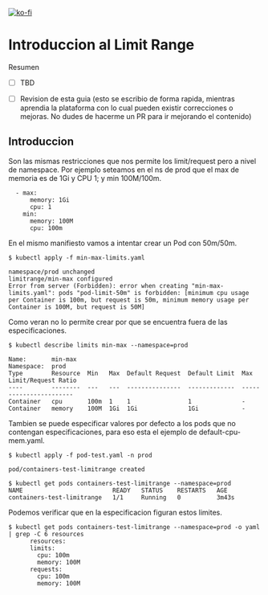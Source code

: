 [![ko-fi](https://www.ko-fi.com/img/githubbutton_sm.svg)](https://ko-fi.com/josephefranco)

# Introduccion al Limit Range

Resumen

- [ ] TBD
- [ ] Revision de esta guia (esto se escribio de forma rapida, mientras aprendia la plataforma con lo cual pueden existir correcciones o mejoras. No dudes de hacerme un PR para ir mejorando el contenido)

 
## Introduccion

Son las mismas restricciones que nos permite los limit/request pero a nivel de namespace.
Por ejemplo seteamos en el ns de prod que el max de memoria es de 1Gi y CPU 1; y min 100M/100m.


```
  - max:
      memory: 1Gi
      cpu: 1
    min:
      memory: 100M
      cpu: 100m
```
En el mismo manifiesto vamos a intentar crear un Pod con 50m/50m.

```
$ kubectl apply -f min-max-limits.yaml

namespace/prod unchanged
limitrange/min-max configured
Error from server (Forbidden): error when creating "min-max-limits.yaml": pods "pod-limit-50m" is forbidden: [minimum cpu usage per Container is 100m, but request is 50m, minimum memory usage per Container is 100M, but request is 50M]
```
Como veran no lo permite crear por que se encuentra fuera de las especificaciones.

```
$ kubectl describe limits min-max --namespace=prod

Name:       min-max
Namespace:  prod
Type        Resource  Min   Max  Default Request  Default Limit  Max Limit/Request Ratio
----        --------  ---   ---  ---------------  -------------  -----------------------
Container   cpu       100m  1    1                1              -
Container   memory    100M  1Gi  1Gi              1Gi            -
```

Tambien se puede especificar valores por defecto a los pods que no contengan especificaciones, para eso esta el ejemplo de default-cpu-mem.yaml.

 
```
$ kubectl apply -f pod-test.yaml -n prod

pod/containers-test-limitrange created

$ kubectl get pods containers-test-limitrange --namespace=prod   
NAME                         READY   STATUS    RESTARTS   AGE
containers-test-limitrange   1/1     Running   0          3m43s

```


Podemos verificar que en la especificacion figuran estos limites.

```
$ kubectl get pods containers-test-limitrange --namespace=prod -o yaml | grep -C 6 resources
      resources:
      limits:
        cpu: 100m
        memory: 100M
      requests:
        cpu: 100m
        memory: 100M
```